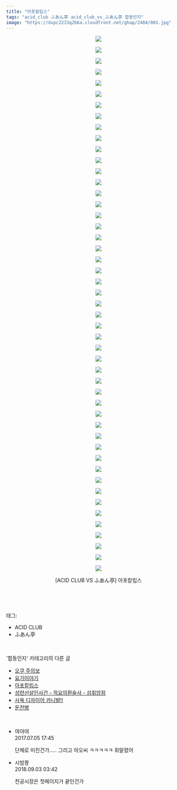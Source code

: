 ```yaml
---
title: "아포칼립스"
tags: "acid_club ふあん亭 acid_club_vs_ふあん亭 합동인지"
image: "https://dxpc2233q2b6a.cloudfront.net/ghap/2404/001.jpg"
---
```

<div class="article">
<p style="text-align: center; clear: none; float: none;"><img src="{{ site.imgserver3 }}/ghap/2404/001.jpg"/></p>
<p style="text-align: center; clear: none; float: none;"><img src="{{ site.imgserver3 }}/ghap/2404/002.jpg"/></p>
<p style="text-align: center; clear: none; float: none;"><img src="{{ site.imgserver3 }}/ghap/2404/003.jpg"/></p>
<p style="text-align: center; clear: none; float: none;"><img src="{{ site.imgserver3 }}/ghap/2404/004.jpg"/></p>
<p style="text-align: center; clear: none; float: none;"><img src="{{ site.imgserver3 }}/ghap/2404/005.jpg"/></p>
<p style="text-align: center; clear: none; float: none;"><img src="{{ site.imgserver3 }}/ghap/2404/006.jpg"/></p>
<p style="text-align: center; clear: none; float: none;"><img src="{{ site.imgserver3 }}/ghap/2404/007.jpg"/></p>
<p style="text-align: center; clear: none; float: none;"><img src="{{ site.imgserver3 }}/ghap/2404/008.jpg"/></p>
<p style="text-align: center; clear: none; float: none;"><img src="{{ site.imgserver3 }}/ghap/2404/009.jpg"/></p>
<p style="text-align: center; clear: none; float: none;"><img src="{{ site.imgserver3 }}/ghap/2404/010.jpg"/></p>
<p style="text-align: center; clear: none; float: none;"><img src="{{ site.imgserver3 }}/ghap/2404/011.jpg"/></p>
<p style="text-align: center; clear: none; float: none;"><img src="{{ site.imgserver3 }}/ghap/2404/012.jpg"/></p>
<p style="text-align: center; clear: none; float: none;"><img src="{{ site.imgserver3 }}/ghap/2404/013.jpg"/></p>
<p style="text-align: center; clear: none; float: none;"><img src="{{ site.imgserver3 }}/ghap/2404/014.jpg"/></p>
<p style="text-align: center; clear: none; float: none;"><img src="{{ site.imgserver3 }}/ghap/2404/015.jpg"/></p>
<p style="text-align: center; clear: none; float: none;"><img src="{{ site.imgserver3 }}/ghap/2404/016.jpg"/></p>
<p style="text-align: center; clear: none; float: none;"><img src="{{ site.imgserver3 }}/ghap/2404/017.jpg"/></p>
<p style="text-align: center; clear: none; float: none;"><img src="{{ site.imgserver3 }}/ghap/2404/018.jpg"/></p>
<p style="text-align: center; clear: none; float: none;"><img src="{{ site.imgserver3 }}/ghap/2404/019.jpg"/></p>
<p style="text-align: center; clear: none; float: none;"><img src="{{ site.imgserver3 }}/ghap/2404/020.jpg"/></p>
<p style="text-align: center; clear: none; float: none;"><img src="{{ site.imgserver3 }}/ghap/2404/021.jpg"/></p>
<p style="text-align: center; clear: none; float: none;"><img src="{{ site.imgserver3 }}/ghap/2404/022.jpg"/></p>
<p style="text-align: center; clear: none; float: none;"><img src="{{ site.imgserver3 }}/ghap/2404/023.jpg"/></p>
<p style="text-align: center; clear: none; float: none;"><img src="{{ site.imgserver3 }}/ghap/2404/024.jpg"/></p>
<p style="text-align: center; clear: none; float: none;"><img src="{{ site.imgserver3 }}/ghap/2404/025.jpg"/></p>
<p style="text-align: center; clear: none; float: none;"><img src="{{ site.imgserver3 }}/ghap/2404/026.jpg"/></p>
<p style="text-align: center; clear: none; float: none;"><img src="{{ site.imgserver3 }}/ghap/2404/027.jpg"/></p>
<p style="text-align: center; clear: none; float: none;"><img src="{{ site.imgserver3 }}/ghap/2404/028.jpg"/></p>
<p style="text-align: center; clear: none; float: none;"><img src="{{ site.imgserver3 }}/ghap/2404/029.jpg"/></p>
<p style="text-align: center; clear: none; float: none;"><img src="{{ site.imgserver3 }}/ghap/2404/030.jpg"/></p>
<p style="text-align: center; clear: none; float: none;"><img src="{{ site.imgserver3 }}/ghap/2404/031.jpg"/></p>
<p style="text-align: center; clear: none; float: none;"><img src="{{ site.imgserver3 }}/ghap/2404/032.jpg"/></p>
<p style="text-align: center; clear: none; float: none;"><img src="{{ site.imgserver3 }}/ghap/2404/033.jpg"/></p>
<p style="text-align: center; clear: none; float: none;"><img src="{{ site.imgserver3 }}/ghap/2404/034.jpg"/></p>
<p style="text-align: center; clear: none; float: none;"><img src="{{ site.imgserver3 }}/ghap/2404/035.jpg"/></p>
<p style="text-align: center; clear: none; float: none;"><img src="{{ site.imgserver3 }}/ghap/2404/036.jpg"/></p>
<p style="text-align: center; clear: none; float: none;"><img src="{{ site.imgserver3 }}/ghap/2404/037.jpg"/></p>
<p style="text-align: center; clear: none; float: none;"><img src="{{ site.imgserver3 }}/ghap/2404/038.jpg"/></p>
<p style="text-align: center; clear: none; float: none;"><img src="{{ site.imgserver3 }}/ghap/2404/039.jpg"/></p>
<p style="text-align: center; clear: none; float: none;"><img src="{{ site.imgserver3 }}/ghap/2404/040.jpg"/></p>
<p style="text-align: center; clear: none; float: none;"><img src="{{ site.imgserver3 }}/ghap/2404/041.jpg"/></p>
<p style="text-align: center; clear: none; float: none;"><img src="{{ site.imgserver3 }}/ghap/2404/042.jpg"/></p>
<p style="text-align: center; clear: none; float: none;"><img src="{{ site.imgserver3 }}/ghap/2404/043.jpg"/></p>
<p style="text-align: center; clear: none; float: none;"><img src="{{ site.imgserver3 }}/ghap/2404/044.jpg"/></p>
<p style="text-align: center; clear: none; float: none;"><img src="{{ site.imgserver3 }}/ghap/2404/045.jpg"/></p>
<p style="text-align: center; clear: none; float: none;"><img src="{{ site.imgserver3 }}/ghap/2404/046.jpg"/></p>
<p style="text-align: center; clear: none; float: none;"><img src="{{ site.imgserver3 }}/ghap/2404/047.jpg"/></p>
<p style="text-align: center; clear: none; float: none;"><img src="{{ site.imgserver3 }}/ghap/2404/048.jpg"/></p>
<p style="text-align: center; clear: none; float: none;"><img src="{{ site.imgserver3 }}/ghap/2404/049.jpg"/></p>
<p style="text-align: center; clear: none; float: none;">[ACID CLUB VS ふあん亭] 아포칼립스</p>
<p><br/></p>
</div><br/>
<div class="tagTrail">
<p>태그: </p>
<ul>
<li>ACID CLUB</li>
<li>ふあん亭</li>
</ul>
</div><br/>
<div class="another">
<p>'합동인지' 카테고리의 다른 글</p>
<ul>
<li><a href="/ghap_2437">오쿠 주의보</a></li>
<li><a href="/ghap_2414">요기이야기</a></li>
<li><a href="/ghap_2404">아포칼립스</a></li>
<li><a href="/ghap_2381">성련선살인사건 - 적요의환술사 - 섬휘암점</a></li>
<li><a href="/ghap_2379">사욕 디자이어 카니발!!</a></li>
<li><a href="/ghap_2374">둔전병</a></li>
</ul>
</div><br/>
<div class="cb_module cb_fluid">
<div class="cb_wrt cb_profile">
<div class="comment">
<ul>
<li class="cb_thumb_off" id="comment15029904">
<div class="cb_comment_area">
<div class="cb_info_area">
<div class="cb_section">
<span class="cb_nick_name">여야여</span>
</div>
<div class="cb_section">
<span class="cb_date">2017.07.05 17:45 </span>
</div>
</div>
<div class="cb_dsc_comment">
<p class="cb_dsc">
											단체로 미친건가..... 그리고 아오씨 ㅋㅋㅋㅋㅋ 휘말렸어
										</p>
</div>
</div></li>
<li class="cb_thumb_off" id="comment15324926">
<div class="cb_comment_area">
<div class="cb_info_area">
<div class="cb_section">
<span class="cb_nick_name">시밤쾅</span>
</div>
<div class="cb_section">
<span class="cb_date">2018.09.03 03:42 </span>
</div>
</div>
<div class="cb_dsc_comment">
<p class="cb_dsc">
											천공시장은 첫페이지가 끝인건가
										</p>
</div>
</div></li>
</ul>
</div>
</div><!-- commentList close -->
</div><br/>
